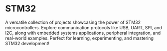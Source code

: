 # STM32
A versatile collection of projects showcasing the power of STM32 microcontrollers. Explore communication protocols like USB, UART, SPI, and I2C, along with embedded systems applications, peripheral integration, and real-world examples. Perfect for learning, experimenting, and mastering STM32 development!
